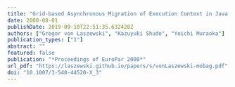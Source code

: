 ```yaml
---
title: "Grid-based Asynchronous Migration of Execution Context in Java Virtual Machines"
date: 2000-08-01
publishDate: 2019-09-10T22:51:35.632428Z
authors: ["Gregor von Laszewski", "Kazuyuki Shudo", "Yoichi Muraoka"]
publication_types: ["1"]
abstract: ""
featured: false
publication: "*Proceedings of EuroPar 2000*"
url_pdf: "https://laszewski.github.io/papers/s/vonLaszewski-mobag.pdf"
doi: "10.1007/3-540-44520-X_3"
---
```


